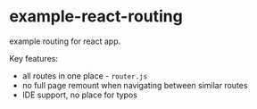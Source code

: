 # example-react-routing

example routing for react app. 

Key features: 

- all routes in one place - `router.js`
- no full page remount when navigating between similar routes
- IDE support, no place for typos
